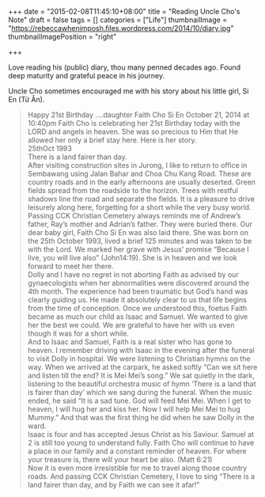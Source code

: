 +++
date = "2015-02-08T11:45:10+08:00"
title = "Reading Uncle Cho's Note"
draft = false
tags = []
categories = ["Life"]
thumbnailImage = "https://rebeccawhenimposh.files.wordpress.com/2014/10/diary.jpg"
thumbnailImagePosition = "right"

+++

Love reading his (public) diary, thou many penned decades ago. Found deep maturity and grateful peace in his journey.

Uncle Cho sometimes encouraged me with his story about his little girl, Si En (Từ Ân).

<blockquote>
Happy 21st Birthday ….daughter Faith Cho Si En
October 21, 2014 at 10:40pm
Faith Cho is celebrating her 21st Birthday today with the LORD and angels in heaven. She was so precious to Him that He allowed her only a brief stay here. Here is her story.
<br>
25thOct 1993
<br>
There is a land fairer than day.
<br>
After visiting construction sites in Jurong, I like to return to office in Sembawang using Jalan Bahar and Choa Chu Kang Road. These are country roads and in the early afternoons are usually deserted. Green fields spread from the roadside to the horizon. Trees with restful shadows line the road and separate the fields. It is a pleasure to drive leisurely along here, forgetting for a short while the very busy world.
<br>
Passing CCK Christian Cemetery always reminds me of Andrew’s father, Ray’s mother and Adrian’s father. They were buried there. Our dear baby girl, Faith Cho Si En was also laid there. She was born on the 25th October 1993, lived a brief 125 minutes and was taken to be with the Lord. We marked her grave with Jesus’ promise “Because I live, you will live also” (John14:19). She is in heaven and we look forward to meet her there.
<br>
Dolly and I have no regret in not aborting Faith as advised by our gynaecologists when her abnormalities were discovered around the 4th month. The experience had been traumatic but God’s hand was clearly guiding us. He made it absolutely clear to us that life begins from the time of conception. Once we understood this, foetus Faith became as much our child as Isaac and Samuel. We wanted to give her the best we could. We are grateful to have her with us even though it was for a short while.
<br>
And to Isaac and Samuel, Faith is a real sister who has gone to heaven. I remember driving with Isaac in the evening after the funeral to visit Dolly in hospital. We were listening to Christian hymns on the way. When we arrived at the carpark, he asked softly “Can we sit here and listen till the end? It is Mei Mei’s song.” We sat quietly in the dark, listening to the beautiful orchestra music of hymn ‘There is a land that is fairer than day’ which we sang during the funeral. When the music ended, he said “It is a sad tune. God will feed Mei Mei. When I get to heaven, I will hug her and kiss her. Now I will help Mei Mei to hug Mummy.” And that was the first thing he did when he saw Dolly in the ward.
<br>
Isaac is four and has accepted Jesus Christ as his Saviour. Samuel at 2 is still too young to understand fully. Faith Cho will continue to have a place in our family and a constant reminder of heaven. For where your treasure is, there will your heart be also. (Matt 6:21)
<br>
Now it is even more irresistible for me to travel along those country roads. And passing CCK Christian Cemetery, I love to sing “There is a land fairer than day, and by Faith we can see it afar!”
</blockquote>